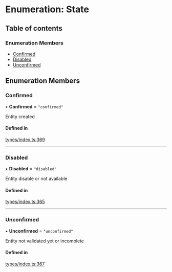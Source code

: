 # Enumeration: State

## Table of contents

### Enumeration Members

- [Confirmed](State.md#confirmed)
- [Disabled](State.md#disabled)
- [Unconfirmed](State.md#unconfirmed)

## Enumeration Members

### Confirmed

• **Confirmed** = ``"confirmed"``

Entity created

#### Defined in

[types/index.ts:369](https://github.com/nevermined-io/components-catalog/blob/26f2225/lib/src/types/index.ts#L369)

___

### Disabled

• **Disabled** = ``"disabled"``

Entity disable or not available

#### Defined in

[types/index.ts:365](https://github.com/nevermined-io/components-catalog/blob/26f2225/lib/src/types/index.ts#L365)

___

### Unconfirmed

• **Unconfirmed** = ``"unconfirmed"``

Entity not validated yet or incomplete

#### Defined in

[types/index.ts:367](https://github.com/nevermined-io/components-catalog/blob/26f2225/lib/src/types/index.ts#L367)
